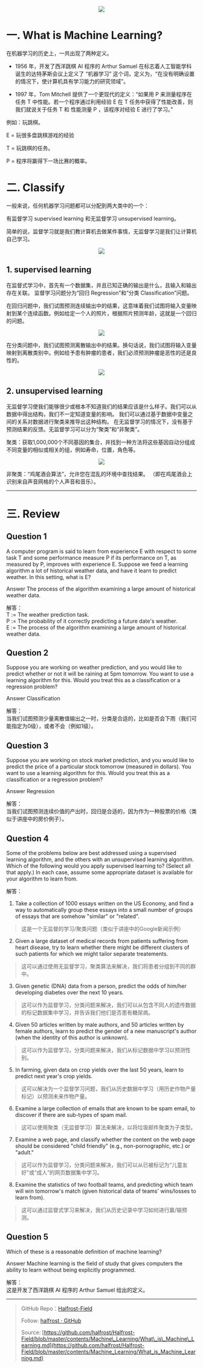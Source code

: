 <p align='center'>
<img src='../images/Machine-Learning_3.png'>
</p>



# 一. What is Machine Learning?

在机器学习的历史上，一共出现了两种定义。

- 1956 年，开发了西洋跳棋 AI 程序的 Arthur Samuel 在标志着人工智能学科诞生的达特茅斯会议上定义了 “机器学习” 这个词，定义为，“在没有明确设置的情况下，使计算机具有学习能力的研究领域”。

- 1997 年，Tom Mitchell 提供了一个更现代的定义：“如果用 P 来测量程序在任务 T 中性能。若一个程序通过利用经验 E 在 T 任务中获得了性能改善，则我们就说关于任务 T 和 性能测量 P ，该程序对经验 E 进行了学习。”


例如：玩跳棋。

E = 玩很多盘跳棋游戏的经验

T = 玩跳棋的任务。

P = 程序将赢得下一场比赛的概率。

# 二. Classify

一般来说，任何机器学习问题都可以分配到两大类中的一个：

有监督学习 supervised learning 和无监督学习 unsupervised learning。

简单的说，监督学习就是我们教计算机去做某件事情，无监督学习是我们让计算机自己学习。

<p align='center'>
<img src='../images/machine-learning.png'>
</p>

## 1. supervised learning

在监督式学习中，首先有一个数据集，并且已知正确的输出是什么，且输入和输出存在关联。 监督学习问题分为“回归 Regression”和“分类 Classification”问题。

在回归问题中，我们试图预测连续输出中的结果，这意味着我们试图将输入变量映射到某个连续函数。例如给定一个人的照片，根据照片预测年龄，这就是一个回归的问题。


<p align='center'>
<img src='../images/Linear_regression.svg'>
</p>


在分类问题中，我们试图预测离散输出中的结果。换句话说，我们试图将输入变量映射到离散类别中。例如给予患有肿瘤的患者，我们必须预测肿瘤是恶性的还是良性的。


<p align='center'>
<img src='../images/Kernel_Machine.svg'>
</p>

## 2. unsupervised learning

无监督学习使我们能够很少或根本不知道我们的结果应该是什么样子。我们可以从数据中得出结构，我们不一定知道变量的影响。 我们可以通过基于数据中变量之间的关系对数据进行聚类来推导出这种结构。 在无监督学习的情况下，没有基于预测结果的反馈。无监督学习可以分为“聚类”和“非聚类”。

聚类：获取1,000,000个不同基因的集合，并找到一种方法将这些基因自动分组成不同变量的相似或相关的组，例如寿命，位置，角色等。 


<p align='center'>
<img src='../images/KMeans-Gaussian-data.svg'>
</p>


非聚类：“鸡尾酒会算法”，允许您在混乱的环境中查找结果。 （即在鸡尾酒会上识别来自声音网格的个人声音和音乐）。

------------------------------------------------------


# 三. Review


## Question 1

A computer program is said to learn from experience E with respect to some task T and some performance measure P if its performance on T, as measured by P, improves with experience E. Suppose we feed a learning algorithm a lot of historical weather data, and have it learn to predict weather. In this setting, what is E?

Answer
The process of the algorithm examining a large amount of historical weather data.

解答：  
T := The weather prediction task.  
P := The probability of it correctly predicting a future date's weather.  
E := The process of the algorithm examining a large amount of historical weather data.  

## Question 2
Suppose you are working on weather prediction, and you would like to predict whether or not it will be raining at 5pm tomorrow. You want to use a learning algorithm for this. Would you treat this as a classification or a regression problem?

Answer
Classification

解答：  
当我们试图预测少量离散值输出之一时，分类是合适的，比如是否会下雨（我们可能指定为0级），或者不会（例如1级）。

## Question 3
Suppose you are working on stock market prediction, and you would like to predict the price of a particular stock tomorrow (measured in dollars). You want to use a learning algorithm for this. Would you treat this as a classification or a regression problem?

Answer
Regression

解答：  
当我们试图预测连续价值的产出时，回归是合适的，因为作为一种股票的价格（类似于讲座中的房价例子）。

## Question 4
Some of the problems below are best addressed using a supervised learning algorithm, and the others with an unsupervised learning algorithm. Which of the following would you apply supervised learning to? (Select all that apply.) In each case, assume some appropriate dataset is available for your algorithm to learn from.

解答： 

1. Take a collection of 1000 essays written on the US Economy, and find a way to automatically group these essays into a small number of groups of essays that are somehow "similar" or "related".   
>这是一个无监督的学习/聚类问题（类似于讲座中的Google新闻示例）

2. Given a large dataset of medical records from patients suffering from heart disease, try to learn whether there might be different clusters of such patients for which we might tailor separate treatements.  
>这可以通过使用无监督学习，聚类算法来解决，我们将患者分组到不同的群中。

3. Given genetic (DNA) data from a person, predict the odds of him/her developing diabetes over the next 10 years. 
>这可以作为监督学习，分类问题来解决，我们可以从包含不同人的遗传数据的标记数据集中学习，并告诉我们他们是否患有糖尿病。

4. Given 50 articles written by male authors, and 50 articles written by female authors, learn to predict the gender of a new manuscript's author (when the identity of this author is unknown).
>这可以作为监督学习，分类问题来解决，我们从标记数据中学习以预测性别。

5. In farming, given data on crop yields over the last 50 years, learn to predict next year's crop yields.
>这可以解决为一个监督学习问题，我们从历史数据中学习（用历史作物产量标记）以预测未来作物产量。

6. Examine a large collection of emails that are known to be spam email, to discover if there are sub-types of spam mail.
>这可以使用聚类（无监督学习）算法来解决，以将垃圾邮件聚类为子类型。

7. Examine a web page, and classify whether the content on the web page should be considered "child friendly" (e.g., non-pornographic, etc.) or "adult."
>这可以作为监督学习，分类问题来解决，我们可以从已被标记为“儿童友好”或“成人”的网页数据集中学习。

8. Examine the statistics of two football teams, and predicting which team will win tomorrow's match (given historical data of teams' wins/losses to learn from).
>这可以通过监督式学习来解决，我们从历史记录中学习如何进行赢/输预测。

## Question 5
Which of these is a reasonable definition of machine learning?

Answer
Machine learning is the field of study that gives computers the ability to learn without being explicitly programmed.

解答：  
这是开发了西洋跳棋 AI 程序的 Arthur Samuel 给出的定义。

------------------------------------------------------


> GitHub Repo：[Halfrost-Field](https://github.com/halfrost/Halfrost-Field)
> 
> Follow: [halfrost · GitHub](https://github.com/halfrost)
>
> Source: [https://github.com/halfrost/Halfrost-Field/blob/master/contents/Machine\_Learning/What\_is\_Machine\_Learning.md](https://github.com/halfrost/Halfrost-Field/blob/master/contents/Machine_Learning/What_is_Machine_Learning.md)